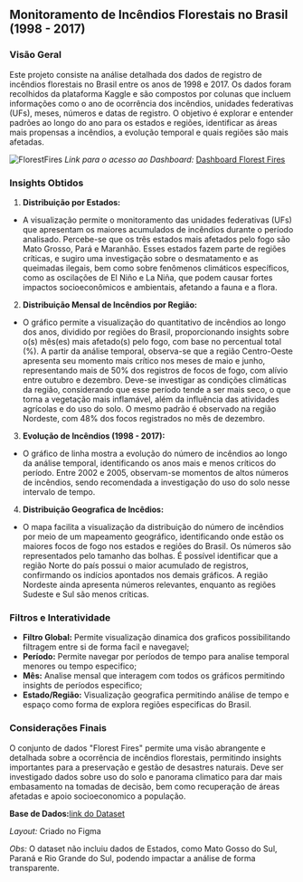 ## Monitoramento de Incêndios Florestais no Brasil (1998 - 2017)

### Visão Geral

Este projeto consiste na análise detalhada dos dados de registro de incêndios florestais no Brasil entre os anos de 1998 e 2017. Os dados foram recolhidos da plataforma Kaggle e são compostos por colunas que incluem informações como o ano de ocorrência dos incêndios, unidades federativas (UFs), meses, números e datas de registro. O objetivo é explorar e entender padrões ao longo do ano para os estados e regiões, identificar as áreas mais propensas a incêndios, a evolução temporal e quais regiões são mais afetadas.




![FlorestFires](https://github.com/user-attachments/assets/3d4d410b-61ed-47a5-9742-2f5d47624828)
*Link para o acesso ao Dashboard:* [Dashboard Florest Fires](https://app.powerbi.com/reportEmbed?reportId=19a0a391-2c80-4baa-83f9-aaaebf8f70a9&autoAuth=true&ctid=908c7dda-c74d-40de-947a-c8dd7f70524e)

### Insights Obtidos

1. **Distribuição por Estados:**

- A visualização permite o monitoramento das unidades federativas (UFs) que apresentam os maiores acumulados de incêndios durante o período analisado. Percebe-se que os três estados mais afetados pelo fogo são Mato Grosso, Pará e Maranhão. Esses estados fazem parte de regiões críticas, e sugiro uma investigação sobre o desmatamento e as queimadas ilegais, bem como sobre fenômenos climáticos específicos, como as oscilações de El Niño e La Niña, que podem causar fortes impactos socioeconômicos e ambientais, afetando a fauna e a flora.

2. **Distribuição Mensal de Incêndios por Região:**

- O gráfico permite a visualização do quantitativo de incêndios ao longo dos anos, dividido por regiões do Brasil, proporcionando insights sobre o(s) mês(es) mais afetado(s) pelo fogo, com base no percentual total (%). A partir da análise temporal, observa-se que a região Centro-Oeste apresenta seu momento mais crítico nos meses de maio e junho, representando mais de 50% dos registros de focos de fogo, com alívio entre outubro e dezembro.
Deve-se investigar as condições climáticas da região, considerando que esse período tende a ser mais seco, o que torna a vegetação mais inflamável, além da influência das atividades agrícolas e do uso do solo.
O mesmo padrão é observado na região Nordeste, com 48% dos focos registrados no mês de dezembro.

3. **Evolução de Incêndios (1998 - 2017):**

- O gráfico de linha mostra a evolução do número de incêndios ao longo da análise temporal, identificando os anos mais e menos críticos do período. Entre 2002 e 2005, observam-se momentos de altos números de incêndios, sendo recomendada a investigação do uso do solo nesse intervalo de tempo.

4. **Distribuição Geografica de Incêdios:**

- O mapa facilita a visualização da distribuição do número de incêndios por meio de um mapeamento geográfico, identificando onde estão os maiores focos de fogo nos estados e regiões do Brasil. Os números são representados pelo tamanho das bolhas.
É possível identificar que a região Norte do país possui o maior acumulado de registros, confirmando os indícios apontados nos demais gráficos. A região Nordeste ainda apresenta números relevantes, enquanto as regiões Sudeste e Sul são menos críticas.


### Filtros e Interatividade

- **Filtro Global:** Permite visualização dinamica dos graficos possibilitando filtragem entre si de forma facil e navegavel;
- **Período:** Permite navegar por períodos de tempo para analise temporal menores ou tempo especifico;
- **Mês:** Analise mensal que interagem com todos os gráficos permitindo insights de períodos especifico;
- **Estado/Região:** Visualização geografica permitindo análise de tempo e espaço como forma de explora regiões especificas do Brasil.

### Considerações Finais

O conjunto de dados "Florest Fires" permite uma visão abrangente e detalhada sobre a ocorrência de incêndios florestais, permitindo insights importantes para a preservação e gestão de desastres naturais. Deve ser investigado dados sobre uso do solo e panorama climatico para dar mais embasamento na tomadas de decisão, bem como recuperação de áreas afetadas e apoio socioeconomico a população.

**Base de Dados:**[link do Dataset](https://www.kaggle.com/datasets/gustavomodelli/forest-fires-in-brazil)

*Layout:* Criado no Figma

*Obs:* O dataset não incluiu dados de Estados, como Mato Gosso do Sul, Paraná e Rio Grande do Sul, podendo impactar a análise de forma transparente.

